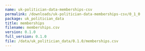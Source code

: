 ```yaml
---
name: uk-politician-data-memberships-csv
permalink: /downloads/uk-politician-data-memberships-csv/0_1_0
package: uk_politician_data
title: memberships
filename: memberships.csv
version: 0.1.0
full_version: 0.1.0
file: /data/uk_politician_data/0.1.0/memberships.csv
---
```

